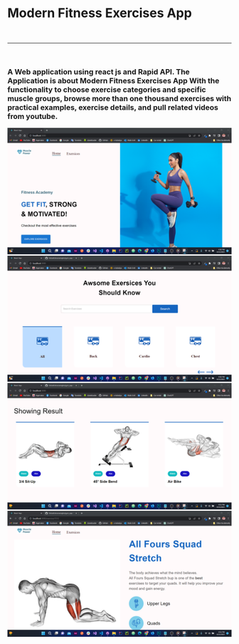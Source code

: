 <h1>Modern Fitness Exercises App </h1>
<br>
<hr>
<br>
<h3>
A Web application using react js and Rapid API. The Application is about Modern Fitness Exercises App With the functionality to choose exercise categories and specific muscle groups, browse more than one thousand exercises with practical examples, exercise details, and pull related videos from youtube.
</h3>
<img src="Git_Images/home.png" >
<img src="Git_Images/home2.png" >
<img src="Git_Images/home3.png" >
<img src="Git_Images/home4.png" >